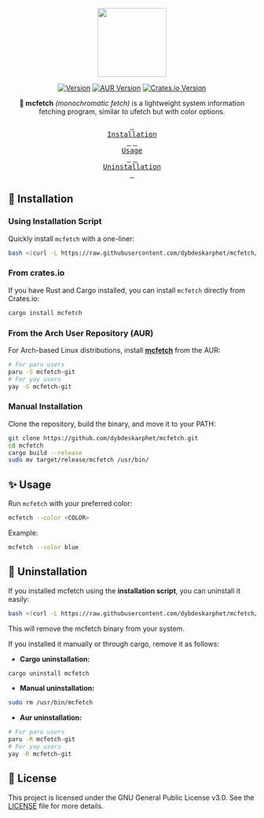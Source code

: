 <div align="center">
<img height="140" src="img/preview.png"/>

[![Version](https://img.shields.io/github/v/release/dybdeskarphet/mcfetch?logo=github&labelColor=%230D0D0D&color=%239DD49E)](https://github.com/dybdeskarphet/mcfetch/releases/latest)
[![AUR Version](https://img.shields.io/aur/version/mcfetch-git?style=flat&logo=arch-linux&label=aur&labelColor=%230D0D0D&color=%239DD49E)](https://aur.archlinux.org/packages/mcfetch-git)
[![Crates.io Version](https://img.shields.io/crates/v/mcfetch?logo=rust&labelColor=0d0d0d&color=9DD49E)](https://crates.io/crates/mcfetch)

<b>🌈 mcfetch</b> <i>(monochromatic fetch)</i> is a lightweight system information fetching program, similar to ufetch but with color options.

<a href="#-installation"><kbd> <br>Installation<br> </kbd></a> <a href="#-usage"><kbd> <br>Usage<br> </kbd></a> <a href="#-uninstallation"><kbd> <br>Uninstallation<br> </kbd></a>

</div>

## 🔧 Installation

### Using Installation Script

Quickly install `mcfetch` with a one-liner:

```bash
bash <(curl -L https://raw.githubusercontent.com/dybdeskarphet/mcfetch/main/install.sh)
```

### From crates.io

If you have Rust and Cargo installed, you can install `mcfetch` directly from Crates.io:

```bash
cargo install mcfetch
```

### From the Arch User Repository (AUR)

For Arch-based Linux distributions, install [**mcfetch**](https://aur.archlinux.org/packages/mcfetch-git) from the AUR:

```bash
# For paru users
paru -S mcfetch-git
# For yay users
yay -S mcfetch-git
```

### Manual Installation

Clone the repository, build the binary, and move it to your PATH:

```bash
git clone https://github.com/dybdeskarphet/mcfetch.git
cd mcfetch
cargo build --release
sudo mv target/release/mcfetch /usr/bin/
```

## ✨ Usage

Run `mcfetch` with your preferred color:

```bash
mcfetch --color <COLOR>
```

Example:

```bash
mcfetch --color blue
```

## 🚮 Uninstallation

If you installed mcfetch using the **installation script**, you can uninstall it easily:

```bash
bash <(curl -L https://raw.githubusercontent.com/dybdeskarphet/mcfetch/main/install.sh) --uninstall
```

This will remove the mcfetch binary from your system.

If you installed it manually or through cargo, remove it as follows:

- **Cargo uninstallation:**

```bash
cargo uninstall mcfetch
```

- **Manual uninstallation:**

```bash
sudo rm /usr/bin/mcfetch
```

- **Aur uninstallation:**

```bash
# For paru users
paru -R mcfetch-git
# For yay users
yay -R mcfetch-git
```

## 📜 License

This project is licensed under the GNU General Public License v3.0.
See the [LICENSE](https://github.com/dybdeskarphet/mcfetch/blob/main/LICENSE) file for more details.

